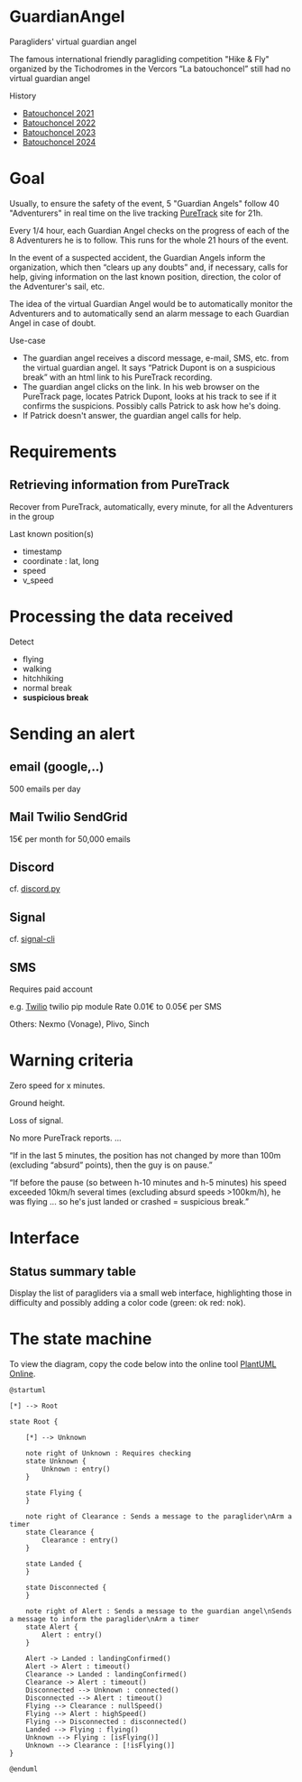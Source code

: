 # GuardianAngel

Paragliders' virtual guardian angel

The famous international friendly paragliding competition "Hike & Fly" organized by the Tichodromes in the Vercors “La batouchoncel” still had no virtual guardian angel

History
* [Batouchoncel 2021](https://www.youtube.com/watch?v=ISOV66rYnEU)
* [Batouchoncel 2022](https://www.youtube.com/watch?v=za7qylVp3tc)
* [Batouchoncel 2023](https://www.youtube.com/watch?v=Jt0_ezJef30)
* [Batouchoncel 2024](https://www.youtube.com/watch?v=PpSno4xAyYw)

# Goal

Usually, to ensure the safety of the event, 5 "Guardian Angels" follow 40 "Adventurers" in real time on the live tracking [PureTrack](https://puretrack.io) site for 21h.

Every 1/4 hour, each Guardian Angel checks on the progress of each of the 8 Adventurers he is to follow. This runs for the whole 21 hours of the event.

In the event of a suspected accident, the Guardian Angels inform the organization, which then “clears up any doubts” and, if necessary, calls for help, giving information on the last known position, direction, the color of the Adventurer's sail, etc.

The idea of the virtual Guardian Angel would be to automatically monitor the Adventurers and to automatically send an alarm message to each Guardian Angel in case of doubt.

Use-case
* The guardian angel receives a discord message, e-mail, SMS, etc. from the virtual guardian angel. It says “Patrick Dupont is on a suspicious break” with an html link to his PureTrack recording.
* The guardian angel clicks on the link. In his web browser on the PureTrack page, locates Patrick Dupont, looks at his track to see if it confirms the suspicions. Possibly calls Patrick to ask how he's doing.
* If Patrick doesn't answer, the guardian angel calls for help.

# Requirements

## Retrieving information from PureTrack

Recover from PureTrack, automatically, every minute, for all the Adventurers in the group

Last known position(s)
* timestamp
* coordinate : lat, long
* speed
* v_speed

# Processing the data received

Detect
* flying
* walking
* hitchhiking
* normal break
* **suspicious break**

# Sending an alert

## email (google,..)

500 emails per day

## Mail Twilio SendGrid

15€ per month for 50,000 emails

## Discord

cf. [discord.py](https://discordpy.readthedocs.io)

## Signal

cf. [signal-cli](https://github.com/AsamK/signal-cli)

## SMS

Requires paid account

e.g. [Twilio](https://www.twilio.com/)
twilio pip module
Rate 0.01€ to 0.05€ per SMS

Others: Nexmo (Vonage), Plivo, Sinch

# Warning criteria

Zero speed for x minutes.

Ground height.

Loss of signal.

No more PureTrack reports.
...

“If in the last 5 minutes, the position has not changed by more than 100m (excluding “absurd” points), then the guy is on pause.”

“If before the pause (so between h-10 minutes and h-5 minutes) his speed exceeded 10km/h several times (excluding absurd speeds >100km/h), he was flying ... so he's just landed or crashed = suspicious break.”

# Interface

## Status summary table

Display the list of paragliders via a small web interface, highlighting those in difficulty and possibly adding a color code (green: ok red: nok).

# The state machine

To view the diagram, copy the code below into the online tool [PlantUML Online](http://www.plantuml.com/plantuml/).
```plantuml
@startuml

[*] --> Root

state Root {

    [*] --> Unknown

    note right of Unknown : Requires checking
    state Unknown {
        Unknown : entry()
    }

    state Flying {
    }

    note right of Clearance : Sends a message to the paraglider\nArm a timer
    state Clearance {
        Clearance : entry()
    }

    state Landed {
    }

    state Disconnected {
    }

    note right of Alert : Sends a message to the guardian angel\nSends a message to inform the paraglider\nArm a timer
    state Alert {
        Alert : entry()
    }

    Alert -> Landed : landingConfirmed()
    Alert -> Alert : timeout()
    Clearance -> Landed : landingConfirmed()
    Clearance -> Alert : timeout()
    Disconnected --> Unknown : connected()
    Disconnected --> Alert : timeout()
    Flying --> Clearance : nullSpeed()
    Flying --> Alert : highSpeed()
    Flying --> Disconnected : disconnected()
    Landed --> Flying : flying()
    Unknown --> Flying : [isFlying()]
    Unknown --> Clearance : [!isFlying()]
}

@enduml
```

